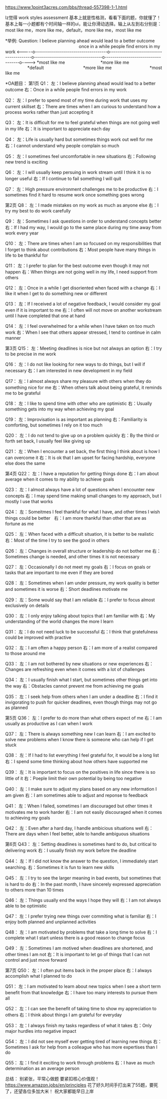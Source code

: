 https://www.1point3acres.com/bbs/thread-557398-1-1.html

lz觉得 work styles assessment 基本上就是性格测，看看下面的题，你就懂了！
基本上每一小题都有个时间轴一样的ui，能让你滑动选择。轴上从左到右分别是：most like me，more like me，default，more like me，most like me


*举例:
Question:
I believe planning ahead would lead to a better outcome                                                                 once in a while people find errors in my work
<-----o------------------------------------o---------------------------------------o----------------------------------o-----------------------------------o---->
*most like me                             *more like me                                            *default                                *more like me                               *most like me


*OA题目：
第1页
Q1：
左：I believe planning ahead would lead to a better outcome
右：Once in a while people find errors in my work

Q2：
左：I prefer to spend most of my time during work that uses my current skillset
右：There are times when I am curious to understand how a process works rather than just accepting it

Q3：
左：It is difficult for me to feel grateful when things are not going well in my life
右：It is important to appreciate each day

Q4：
左：Life is usually hard but sometimes things work out well for me
右：I cannot understand why people complain so much

Q5：
左：I sometimes feel uncomfortable in new situations
右：Following new trend is exciting

Q6：
左：I will usually keep persuing in work stream until I think it is no longer useful
右：If I continue to fail something I will quit

Q7：
左：High pressure environment challenges me to be productive
右：I sometimes find it hard to resume work once something goes wrong

第2页
Q8：
左：I made mistakes on my work as much as anyone else
右：I try my best to do work carefully

Q9：
左：Sometimes I ask questions in order to understand concepts better
右：If I had my way, I would go to the same place during my time away from work every year

Q10：
左：There are times when I am so focused on my responsibilities that I forget to think about contributions
右：Most people have many things in life to be thankful for

Q11：
左：I prefer to plan for the best outcome even though it may not happen
右：When things are not going well in my life, I need support from others

Q12：
左：Once in a while I get disoriented when faced with a change
右：I like it when I get to do something new or different

Q13：
左：If I received a lot of negative feedback, I would consider my goal even if it is important to me
右：I often will not move on another workstream until I have completed that one at hand

Q14：
左：I feel overwhelmed for a while when I have taken on too much work
右：When I see that others appear stressed, I tend to continue in calm manner

第3页
Q15：
左：Meeting deadlines is nice but not always an option
右：I try to be precise in me work

Q16：
左：I do not like looking for new ways to do things, but I will if necessary
右：I am interested in new development in my field

Q17：
左：I almost always share my pleasure with others when they do something nice for me
右：When others talk about being grateful, it reminds me to be grateful

Q18：
左：I like to spend time with other who are optimistic
右：Usually something gets into my way when achieving my goal

Q19：
左：Improvisation is as important as planning
右：Familiarity is comforting, but sometimes I rely on it too much

Q20：
左：I do not tend to give up on a problem quickly
右：By the third or forth set back, I usually feel like giving up

Q21：
左：When I encounter a set back, the first thing I think about is how I can overcome it
右：It is ok that I am upset for facing hardship, everyone else does the same

第4页
Q22：
左：I have a reputation for getting things done
右：I am about average when it comes to my ability to achieve goals

Q23：
左：I almost always have a lot of questions when I encounter new concepts
右：I may spend time making small changes to my approach, but I mostly I use that works

Q24：
左：Someitmes I feel thankful for what I have, and other times I wish things could be better  
右：I am more thankful than other that are as fortune as me

Q25：
左：When faced with a difficult situation, it is better to be realistic
右：Most of the time I try to see the good in others

Q26：
左：Changes in overall structure or leadership do not bother me
右：Sometimes change is needed, and other times it is not necessary

Q27：
左：Occasionally I do not meet my goals
右：I focus on goals or tasks that are important to me even if they are bored

Q28：
左：Sometimes when I am under pressure, my work quality is better and sometimes it is worse
右：Short deadlines motivate me

Q29：
左：Some would say that I am reliable
右：I prefer to focus almost exclusively on details

Q30：
左：I only enjoy talking about topics that I am familiar with
右：My understanding of the world changes the more I learn

Q31：
左：I do not need luck to be successful
右：I think that gratefulness could be improved with practive

Q32：
左：I am often a happy person
右：I am more of a realist compared to those around me

Q33：
左：I am not bothered by new situations or new experiences
右：Changes are refreshing even when it comes with a lot of challenges

Q34：
左：I usually finish what I start, but sometimes other things get into the way
右：Obstacles cannot prevent me from achieving me goals

Q35：
左：I seek help from others when I am under a deadline
右：I find it invigorating to push for quicker deadlines, even though things may not go as planned

第5页
Q36：
左：I prefer to do more than what others expect of me
右：I am usually as productive as I can when I work

Q37：
左：There is always something new I can learn
右：I am excited to solve new problems when I know there is someone who can help if I get stuck

Q38：
左：If I had to list everything I feel grateful for, it would be a long list
右：I spend some time thinking about how others have supported me

Q39：
左：It is important to focus on the positives in life since there is so little of it
右：Poeple limit their own potential by being too negative

Q40：
左：I make sure to adjust my plans based on any new information I am given
右：I am sometimes able to adjust and reponse to feedback

Q41：
左：When I failed, sometimes I am discouraged but other times it motivates me to work harder
右：I am not easily discouraged when it comes to achieving my goals

Q42：
左：Even after a hard day, I handle ambicious situations well
右：There are days when I feel better, able to handle ambiguous situations

第6页
Q43：
左：Setting deadlines is sometimes hard to do, but critical to delivering work
右：I usually finish my work before the deadline

Q44：
左：If I did not know the answer to the question, I immediately start searching.
右：Sometimes it is fun to learn new skills

Q45：
左：I try to see the larger meaning in bad events, but sometimes that is hard to do
右：In the past month, I have sincerely expressed appreciation to others more than 10 times

Q46：
左：Things usually end the ways I hope they will
右：I am not always able to be optimistic

Q47：
左：I prefer trying new things over commiting what is familiar
右：I enjoy both planned and unplanned activities

Q48：
左：I am motivated by problems that take a long time to solve
右：I complete what I start unless there is a good reason to change focus

Q49：
左：Sometimes I am motived when deadlines are shortened, and other times I am not
右：It is important to let go of things that I can not control and just move forward

第7页
Q50：
左：I often put items back in the proper place
右：I always accomplish what I planned to do

Q51：
左：I am motivated to learn about new topics when I see a short term benefit from that knowledge
右：I have too many interests to pursue them all

Q52：
左：I can see the benefit of taking time to show my appreciation to others
右：I think about things I am grate‍‌‍‌‌‌‌‌‍‌‍‌‍‌‌‌‌‌‌‍ful for everyday

Q53：
左：I always finish my tasks regardless of what it takes
右：Only major hurdles into negative impact

Q54：
左：I did not see myself ever getting tired of learning new things
右：Sometimes I ask for help from a colleague who has more expertises than I do

Q55：
左：I find it exciting to work through problems
右：I have as much determination as an average person



总结：
别紧张，平常心做题
要紧扣核心价值观！https://www.amazon.jobs/en/principles
花了好久时间手打出来了55题，要死了，还望各位多加大米！
祝大家都能早日上岸